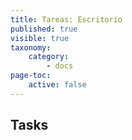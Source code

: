 ```yaml
---
title: Tareas: Escritorio
published: true
visible: true
taxonomy:
    category:
        - docs
page-toc:
    active: false
---
```


## Tasks
